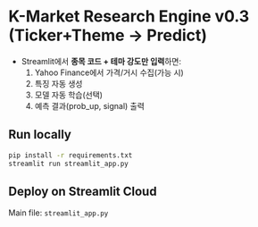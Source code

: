 
# K-Market Research Engine v0.3 (Ticker+Theme → Predict)
- Streamlit에서 **종목 코드 + 테마 강도만 입력**하면:
  1) Yahoo Finance에서 가격/거시 수집(가능 시)
  2) 특징 자동 생성
  3) 모델 자동 학습(선택)
  4) 예측 결과(prob_up, signal) 출력

## Run locally
```bash
pip install -r requirements.txt
streamlit run streamlit_app.py
```
## Deploy on Streamlit Cloud
Main file: `streamlit_app.py`

